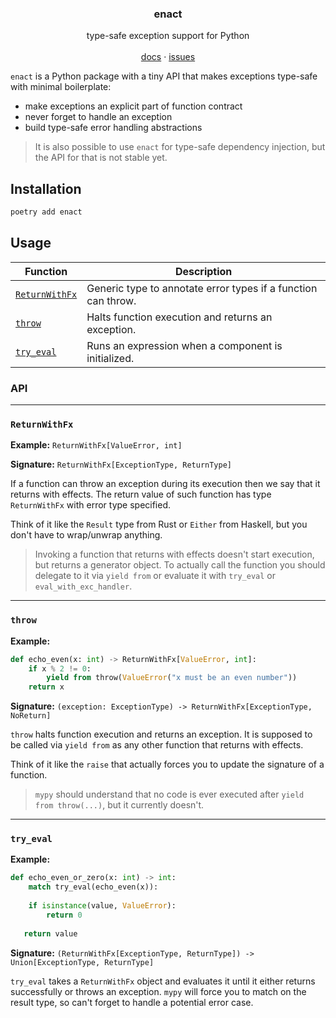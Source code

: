 <p align="center">
<h3 align="center">enact</h3>
  <p align="center">
    type-safe exception support for Python
    <br />
    <br />
    <a href="https://github.com/idmitrievsky/enact#readme">docs</a>
    ·
    <a href="https://github.com/idmitrievsky/enact/issues">issues</a>
  </p>
</p>

`enact` is a Python package with a tiny API that makes exceptions type-safe with minimal boilerplate:
- make exceptions an explicit part of function contract
- never forget to handle an exception
- build type-safe error handling abstractions

> It is also possible to use `enact` for type-safe dependency injection, but the API for that is not stable yet.

## Installation
```bash
poetry add enact
```

## Usage

| Function | Description |
| --- | --- |
| [`ReturnWithFx`](#ReturnWithFx) | Generic type to annotate error types if a function can throw. |
| [`throw`](#throw) | Halts function execution and returns an exception. |
| [`try_eval`](#try_eval) | Runs an expression when a component is initialized. |

### API

---

### `ReturnWithFx`

**Example:** `ReturnWithFx[ValueError, int]`

**Signature:** `ReturnWithFx[ExceptionType, ReturnType]`

If a function can throw an exception during its execution then we say that it returns with effects. The return value of such function has type `ReturnWithFx` with error type specified.

Think of it like the `Result` type from Rust or `Either` from Haskell, but you don't have to wrap/unwrap anything.

> Invoking a function that returns with effects doesn't start execution, but returns a generator object. To actually call the function you should delegate to it via `yield from` or evaluate it with `try_eval` or `eval_with_exc_handler`.

---

### `throw`

**Example:**
```python
def echo_even(x: int) -> ReturnWithFx[ValueError, int]:
    if x % 2 != 0:
        yield from throw(ValueError("x must be an even number"))
    return x
```

**Signature:** `(exception: ExceptionType) -> ReturnWithFx[ExceptionType, NoReturn]`

`throw` halts function execution and returns an exception. It is supposed to be called via `yield from` as any other function that returns with effects.

Think of it like the `raise` that actually forces you to update the signature of a function.

> `mypy` should understand that no code is ever executed after `yield from throw(...)`, but it currently doesn't.

---

### `try_eval`
**Example:**
```python
def echo_even_or_zero(x: int) -> int:
    match try_eval(echo_even(x)):
    
    if isinstance(value, ValueError):
        return 0
        
   return value
```

**Signature:** `(ReturnWithFx[ExceptionType, ReturnType]) -> Union[ExceptionType, ReturnType]`

`try_eval` takes a `ReturnWithFx` object and evaluates it until it either returns successfully or throws an exception. `mypy` will force you to match on the result type, so can't forget to handle a potential error case.
